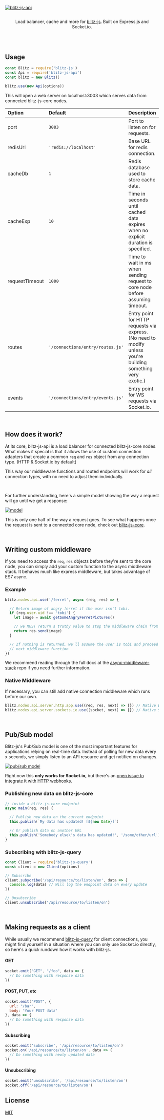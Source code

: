 
[![blitz-js-api](https://i.imgur.com/rtmexse.png)](https://github.com/nexus-devs)

##

<p align='center'>Load balancer, cache and more for <a href='https://github.com/nexus-devs/blitz-js'>blitz-js</a>. Built on Express.js
and Socket.io.</p>

<br>
<br>


## Usage
```js
const Blitz = require('blitz-js')
const Api = require('blitz-js-api')
const blitz = new Blitz()

blitz.use(new Api(options))
```
This will open a web server on localhost:3003 which serves data from connected
blitz-js-core nodes.

| Option        | Default       | Description   |
|:------------- |:------------- |:------------- |
| port   | `3003`   | Port to listen on for requests. |
| redisUrl | `'redis://localhost'` | Base URL for redis connection. |
| cacheDb | `1` | Redis database used to store cache data. |
| cacheExp | `10` | Time in seconds until cached data expires when no explicit duration is specified. |
| requestTimeout | `1000` | Time to wait in ms when sending request to core node before assuming timeout. |
| routes | `'/connections/entry/routes.js'` | Entry point for HTTP requests via express. (No need to modify unless you're building something very exotic.) |
| events | `'/connections/entry/events.js'` | Entry point for WS requests via Socket.io. |

<br>

## How does it work?
At its core, blitz-js-api is a load balancer for connected blitz-js-core nodes.
What makes it special is that it allows the use of custom connection adapters
that create a common `req` and `res` object from any connection type. (HTTP &
Socket.io by default)

This way our middleware functions and routed endpoints will work for *all*
connection types, with no need to adjust them individually.

<br>

For further understanding, here's a simple model showing the way a request
will go until we get a response:

[![model](https://i.imgur.com/JjUKPuk.png)](https://i.imgur.com/JjUKPuk.png)

This is only one half of the way a request goes. To see what happens once the request
is sent to a connected core node, check out [blitz-js-core](https://github.com/nexus-dev/blitz-js-core).

<br>

## Writing custom middleware
If you need to access the `req`, `res` objects before they're sent to the
core node, you can simply add your custom function to the async middleware
stack. It behaves much like express middleware, but takes advantage of ES7
async.

### Example
```js
blitz.nodes.api.use('/ferret', async (req, res) => {

  // Return image of angry ferret if the user isn't tobi.
  if (req.user.uid !== 'tobi') {
    let image = await getSomeAngryFerretPictures()

    // we MUST return a truthy value to stop the middleware chain from executing
    return res.send(image)
  }

  // If nothing is returned, we'll assume the user is tobi and proceed with the
  // next middleware function
})
```
We recommend reading through the full docs at the [async-middleware-stack](https://github.com/Kaptard/async-middleware-stack)
repo if you need further information.

### Native Middleware
If necessary, you can still add native connection middleware which runs before
our own.
```js
blitz.nodes.api.server.http.app.use((req, res, next) => {}) // Native Express Middleware
blitz.nodes.api.server.sockets.io.use((socket, next) => {}) // Native Socket.io Middleware
```

<br>

## Pub/Sub model
Blitz-js's Pub/Sub model is one of the most important features for applications
relying on real-time data. Instead of polling for new data every x seconds,
we simply listen to an API resource and get notified on changes.

[![pub/sub model](https://i.imgur.com/y5EfDkC.png)](https://i.imgur.com/y5EfDkC.png)

Right now this **only works for Socket.io**, but there's an [open issue to integrate
it with HTTP webhooks](https://github.com/nexus-devs/blitz-js-api/issues/19).

### Publishing new data on blitz-js-core
```js
// inside a blitz-js-core endpoint
async main(req, res) {

  // Publish new data on the current endpoint
  this.publish(`My data has updated! [${new Date}]`)

  // Or publish data on another URL
  this.publish('Somebody else\'s data has updated!', '/some/other/url')
}
```

### Subscribing with blitz-js-query
```js
const Client = require('blitz-js-query')
const client = new Client(options)

// Subscribe
client.subscribe('/api/resource/to/listen/on', data => {
  console.log(data) // Will log the endpoint data on every update
})

// Unsubscribe
client.unsubscribe('/api/resource/to/listen/on')
```

<br>

## Making requests as a client
While usually we recommend [blitz-js-query](https://github.com/nexus-devs/blitz-js-query)
for client connections, you might find yourself in a situation where you can
only use Socket.io directly, so here's a quick rundown how it works with blitz-js.

#### GET
```javascript
socket.emit("GET", "/foo", data => {
  // Do something with response data
})
```

#### POST, PUT, etc
```javascript
socket.emit("POST", {
  url: "/bar",
  body: "Your POST data"
}, data => {
  // Do something with response data
})
```

#### Subscribing
```js
socket.emit('subscribe', '/api/resource/to/listen/on')
socket.on('/api/resource/to/listen/on', data => {
  // Do something with newly updated data
})
```

#### Unsubscribing
```js
socket.emit('unsubscribe', '/api/resource/to/listen/on')
socket.off('/api/resource/to/listen/on')
```

## License
[MIT](/LICENSE.md)
